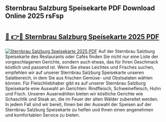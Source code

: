## Sternbrau Salzburg Speisekarte PDF Download Online 2025 rsFsp

# <h2><a href="http://gc92j4s.nevu.top/?p=Sternbrau+Salzburg+Speisekarte">🔗 👉🔴 Sternbrau Salzburg Speisekarte 2025 PDF</a></h2>

[![Sternbrau Salzburg Speisekarte 2025 PDF](https://i.imgur.com/dBaPXMq.png)](http://gc92j4s.nevu.top/?p=Sternbrau+Salzburg+Speisekarte)
Auf der Sternbrau Salzburg Speisekarte des Restaurants oder Cafés finden Sie nicht nur eine Liste der vorgeschlagenen Gerichte, sondern auch etwas, das für Ihren Geschmack köstlich und passend ist. Wenn Sie etwas Leichtes und Frisches suchen, empfehlen wir auf unserer Sternbrau Salzburg Speisekarte unseren Salatbereich, in dem Sie aus frischen Gemüse- und Obstsalaten wählen können. Für Fleischliebhaber gibt es auf unserer Sternbrau Salzburg Speisekarte eine Auswahl an Gerichten: Rindfleisch, Schweinefleisch, Huhn und Fisch. Unseren Auserwählten bieten wir köstliche Gerichte wie Schaschlik und Steak an, die im Feuer der alten Wälder zubereitet werden. In jedem Fall sind wir bereit, Ihnen bei der Auswahl der Speisen auf der Sternbrau Salzburg Speisekarte zu helfen und Ihnen einen angenehmen und komfortablen Service zu bieten.
